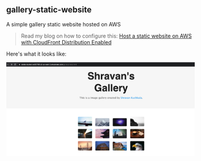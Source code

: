 ## gallery-static-website
A simple gallery static website hosted on AWS

> Read my blog on how to configure this: [Host a static website on AWS with CloudFront Distribution Enabled]()

Here's what it looks like:

![](gallery/images/aws_cdn9.png)
